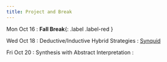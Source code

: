 ```yaml
---
title: Project and Break
---
```


Mon Oct 16
: **Fall Break**{: .label .label-red }

Wed Oct 18
: Deductive/Inductive Hybrid Strategies
  : [Synquid](https://cseweb.ucsd.edu/~npolikarpova/publications/pldi16.pdf)

Fri Oct 20
: Synthesis with Abstract Interpretation
  : []()
